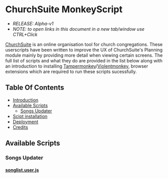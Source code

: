# ChurchSuite MonkeyScript

* _RELEASE: Alpha-v1_
* _NOTE: to open links in this document in a new tab/window use CTRL+Click_

[ChurchSuite](https://churchsuite.com/) is an online organisation tool for church congregations. These userscripts have been written to improve the UX of ChurchSuite's Planning module mainly by providing more detail when viewing certain screens. The full list of scripts and what they do are provided in the list below along with an introduction to installing [Tampermonkey](https://www.tampermonkey.net/)/[Violentmonkey](https://violentmonkey.github.io/), browser extensions which are required to run these scripts sucessfully.

## Table Of Contents
- [Introduction](#churchsuite-monkeyscript)
- [Available Scripts](#available-scripts)
  - [Songs Updater](#songs-updater)
- [Scipt installation](#)
- [Deployment](#)
- [Credits](#)

## Available Scripts

### Songs Updater
#### [songlist.user.js](songlist.user.js)